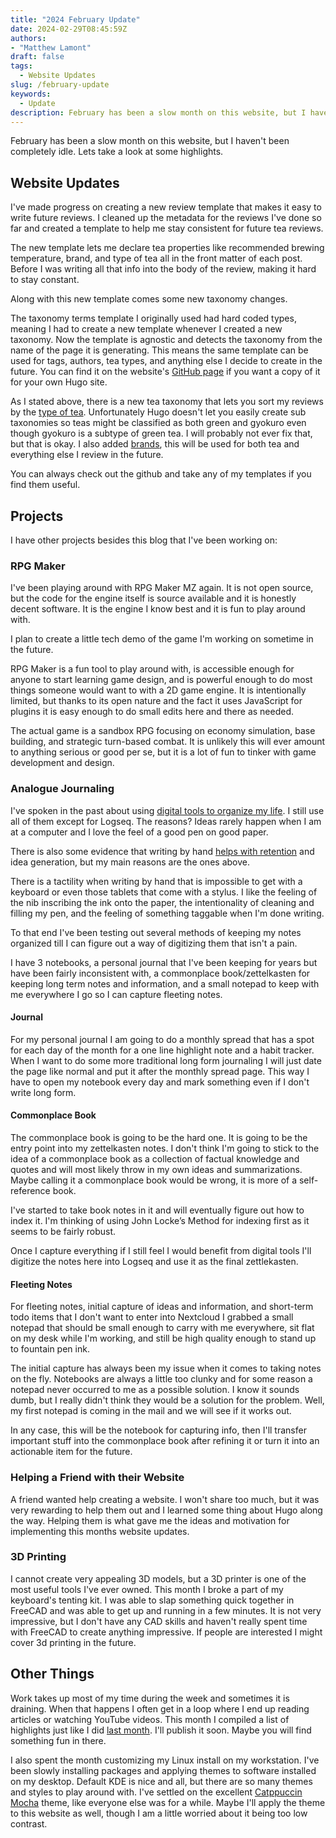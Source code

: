 ```yaml
---
title: "2024 February Update"
date: 2024-02-29T08:45:59Z
authors: 
- "Matthew Lamont"
draft: false
tags:
  - Website Updates
slug: /february-update
keywords:
  - Update
description: February has been a slow month on this website, but I haven't been completely idle.
---
```


February has been a slow month on this website, but I haven't been completely idle. Lets take a look at some highlights.

## Website Updates

I've made progress on creating a new review template that makes it easy to write future reviews. I cleaned up the metadata for the reviews I've done so far and created a template to help me stay consistent for future tea reviews.

The new template lets me declare tea properties like recommended brewing temperature, brand, and type of tea all in the front matter of each post. Before I was writing all that info into the body of the review, making it hard to stay constant.

Along with this new template comes some new taxonomy changes.

The taxonomy terms template I originally used had hard coded types, meaning I had to create a new template whenever I created a new taxonomy. Now the template is agnostic and detects the taxonomy from the name of the page it is generating. This means the same template can be used for tags, authors, tea types, and anything else I decide to create in the future. You can find it on the website's [GitHub page](https://github.com/matthew30903/TechTeaWeb/blob/master/layouts/_default/terms.html) if you want a copy of it for your own Hugo site.

As I stated above, there is a new tea taxonomy that lets you sort my reviews by the [type of tea](https://techtea.io/teas/). Unfortunately Hugo doesn't let you easily create sub taxonomies so teas might be classified as both green and gyokuro even though gyokuro is a subtype of green tea. I will probably not ever fix that, but that is okay. I also added [brands](https://techtea.io/brands/), this will be used for both tea and everything else I review in the future.

You can always check out the github and take any of my templates if you find them useful.

## Projects

I have other projects besides this blog that I've been working on:

### RPG Maker

I've been playing around with RPG Maker MZ again. It is not open source, but the code for the engine itself is source available and it is honestly decent software. It is the engine I know best and it is fun to play around with.

I plan to create a little tech demo of the game I'm working on sometime in the future.

RPG Maker is a fun tool to play around with, is accessible enough for anyone to start learning game design, and is powerful enough to do most things someone would want to with a 2D game engine. It is intentionally limited, but thanks to its open nature and the fact it uses JavaScript for plugins it is easy enough to do small edits here and there as needed.

The actual game is a sandbox RPG focusing on economy simulation, base building, and strategic turn-based combat. It is unlikely this will ever amount to anything serious or good per se, but it is a lot of fun to tinker with game development and design.

### Analogue Journaling

I've spoken in the past about using [digital tools to organize my life](https://techtea.io/articles/2023/open-source-productivity-tools-organize-your-life/). I still use all of them except for Logseq. The reasons? Ideas rarely happen when I am at a computer and I love the feel of a good pen on good paper.

There is also some evidence that writing by hand [helps with retention](https://www.scientificamerican.com/article/why-writing-by-hand-is-better-for-memory-and-learning/) and idea generation, but my main reasons are the ones above.

There is a tactility when writing by hand that is impossible to get with a keyboard or even those tablets that come with a stylus. I like the feeling of the nib inscribing the ink onto the paper, the intentionality of cleaning and filling my pen, and the feeling of something taggable when I'm done writing. 

To that end I've been testing out several methods of keeping my notes organized till I can figure out a way of digitizing them that isn't a pain.

I have 3 notebooks, a personal journal that I've been keeping for years but have been fairly inconsistent with, a commonplace book/zettelkasten for keeping long term notes and information, and a small notepad to keep with me everywhere I go so I can capture fleeting notes.

#### Journal

For my personal journal I am going to do a monthly spread that has a spot for each day of the month for a one line highlight note and a habit tracker. When I want to do some more traditional long form journaling I will just date the page like normal and put it after the monthly spread page. This way I have to open my notebook every day and mark something even if I don't write long form.

#### Commonplace Book

The commonplace book is going to be the hard one. It is going to be the entry point into my zettelkasten notes. I don't think I'm going to stick to the idea of a commonplace book as a collection of factual knowledge and quotes and will most likely throw in my own ideas and summarizations. Maybe calling it a commonplace book would be wrong, it is more of a self-reference book.

I've started to take book notes in it and will eventually figure out how to index it. I'm thinking of using John Locke’s Method for indexing first as it seems to be fairly robust.

Once I capture everything if I still feel I would benefit from digital tools I'll digitize the notes here into Logseq and use it as the final zettlekasten.

#### Fleeting Notes

For fleeting notes, initial capture of ideas and information, and short-term todo items that I don't want to enter into Nextcloud I grabbed a small notepad that should be small enough to carry with me everywhere, sit flat on my desk while I'm working, and still be high quality enough to stand up to fountain pen ink.

The initial capture has always been my issue when it comes to taking notes on the fly. Notebooks are always a little too clunky and for some reason a notepad never occurred to me as a possible solution. I know it sounds dumb, but I really didn't think they would be a solution for the problem. Well, my first notepad is coming in the mail and we will see if it works out.

In any case, this will be the notebook for capturing info, then I'll transfer important stuff into the commonplace book after refining it or turn it into an actionable item for the future.

### Helping a Friend with their Website

A friend wanted help creating a website. I won't share too much, but it was very rewarding to help them out and I learned some thing about Hugo along the way. Helping them is what gave me the ideas and motivation for implementing this months website updates.

### 3D Printing

I cannot create very appealing 3D models, but a 3D printer is one of the most useful tools I've ever owned. This month I broke a part of my keyboard's tenting kit. I was able to slap something quick together in FreeCAD and was able to get up and running in a few minutes. It is not very impressive, but I don't have any CAD skills and haven't really spent time with FreeCAD to create anything impressive. If people are interested I might cover 3d printing in the future.

## Other Things

Work takes up most of my time during the week and sometimes it is draining. When that happens I often get in a loop where I end up reading articles or watching YouTube videos. This month I compiled a list of highlights just like I did [last month](https://techtea.io/articles/2024/jan-favs/). I'll publish it soon. Maybe you will find something fun in there.

I also spent the month customizing my Linux install on my workstation. I've been slowly installing packages and applying themes to software installed on my desktop. Default KDE is nice and all, but there are so many themes and styles to play around with. I've settled on the excellent [Catppuccin Mocha](https://github.com/catppuccin/catppuccin) theme, like everyone else was for a while. Maybe I'll apply the theme to this website as well, though I am a little worried about it being too low contrast.

